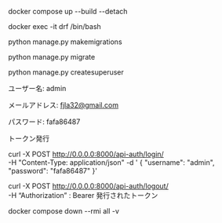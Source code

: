 docker compose up --build --detach

docker exec -it drf /bin/bash

python manage.py makemigrations

python manage.py migrate

python manage.py createsuperuser

ユーザー名: admin

メールアドレス: fjla32@gmail.com

パスワード: fafa86487

トークン発行

curl -X POST http://0.0.0.0:8000/api-auth/login/ \
-H "Content-Type: application/json" -d ' { "username": "admin", "password": "fafa86487" }'

curl -X POST http://0.0.0.0:8000/api-auth/logout/ \
-H “Authorization” : Bearer 発行されたトークン

docker compose down --rmi all -v
